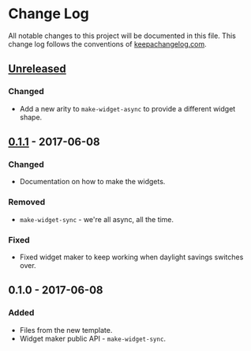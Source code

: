 # Change Log

All notable changes to this project will be documented in this file. This change log follows the conventions of [keepachangelog.com](http://keepachangelog.com/).

## [Unreleased]
### Changed
- Add a new arity to `make-widget-async` to provide a different widget shape.

## [0.1.1] - 2017-06-08
### Changed
- Documentation on how to make the widgets.

### Removed
- `make-widget-sync` - we're all async, all the time.

### Fixed
- Fixed widget maker to keep working when daylight savings switches over.

## 0.1.0 - 2017-06-08
### Added
- Files from the new template.
- Widget maker public API - `make-widget-sync`.

[Unreleased]: https://github.com/agilecreativity/gen-cli/compare/0.1.1...HEAD
[0.1.1]: https://github.com/agilecreativity/gen-cli/compare/0.1.0...0.1.1
